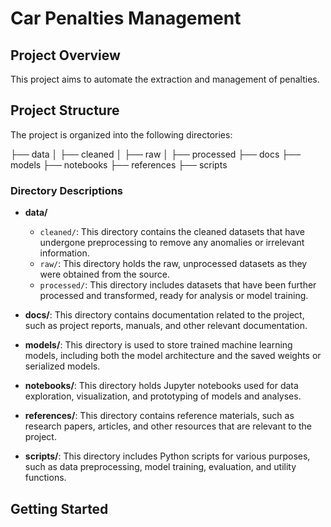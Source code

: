 # Car Penalties Management

## Project Overview

This project aims to automate the extraction and management of penalties.

## Project Structure

The project is organized into the following directories:

├── data
│ ├── cleaned
│ ├── raw
│ ├── processed
├── docs
├── models
├── notebooks
├── references
├── scripts

### Directory Descriptions

- **data/**

  - `cleaned/`: This directory contains the cleaned datasets that have undergone preprocessing to remove any anomalies or irrelevant information.
  - `raw/`: This directory holds the raw, unprocessed datasets as they were obtained from the source.
  - `processed/`: This directory includes datasets that have been further processed and transformed, ready for analysis or model training.

- **docs/**: This directory contains documentation related to the project, such as project reports, manuals, and other relevant documentation.

- **models/**: This directory is used to store trained machine learning models, including both the model architecture and the saved weights or serialized models.

- **notebooks/**: This directory holds Jupyter notebooks used for data exploration, visualization, and prototyping of models and analyses.

- **references/**: This directory contains reference materials, such as research papers, articles, and other resources that are relevant to the project.

- **scripts/**: This directory includes Python scripts for various purposes, such as data preprocessing, model training, evaluation, and utility functions.

## Getting Started
